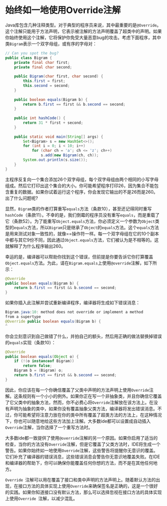 # 始终如一地使用Override注解

Java库包含几种注释类型。对于典型的程序员来说，其中最重要的是`@Override`。这个注解只能用于方法声明，它表示被注解的方法声明覆盖了超类中的声明。如果你始终使用这个注解，它将保护你免受大量恶意bug的攻击。考虑下面程序，其中类`Bigram`表示一个双字母组，或有序的字母对：

```java
// Can you spot the bug?
public class Bigram {
    private final char first;
    private final char second;
    
    public Bigram(char first, char second) {
        this.first = first;
        this.second = second;
    }
    
    public boolean equals(Bigram b) {
    	return b.first == first && b.second == second;
    }
    
    public int hashCode() {
    	return 31 * first + second;
    }
    
    public static void main(String[] args) {
        Set<Bigram> s = new HashSet<>();
        for (int i = 0; i < 10; i++)
        	for (char ch = 'a'; ch <= 'z'; ch++)
        		s.add(new Bigram(ch, ch));
        System.out.println(s.size());
    }
}
```

主程序反复向一个集合添加26个双字母组，每个双字母组由两个相同的小写字母组成。然后它打印出这个集合的大小。你可能希望程序打印26，因为集合不能包含重复的数据。如果你试着运行这个程序，你会发现它输出的不是26而是260。出了什么问题呢?

显然，`Bigram`类的作者打算重写`equals`方法（条款10），甚至还记得同时重写`hashCode`（条款11）。不幸的是，我们倒霉的程序员没有重写`equals`，而是重载了它（条款52）。为了能重写`Object.equals`方法，你必须定义一个参数为`Object`类型的`equals`方法，所以`Bigram`只是继承了`Object`的`equals`方法。这个`equals`方法是用来测试对象一致性的，就像==操作符一样。每一个双字母组在它的10个副本中都与其它9份不同，因此通过`Object.equals`方法，它们被认为是不相等的。这就解释了为什么程序输出260。

幸运的是，编译器可以帮助你找到这个错误，但前提是你要告诉它你打算覆盖`Object.equals`方法。为此，请在`Bigram.equals`上使用`@override`注解，如下所示：

```java
@Override
public boolean equals(Bigram b) {
	return b.first == first && b.second == second;
}
```

如果你插入此注解并尝试重新编译程序，编译器将生成如下错误消息：

```java
Bigram.java:10: method does not override or implement a method
from a supertype
@Override public boolean equals(Bigram b) {
^
```

你会立刻意识到自己做错了什么，并拍自己的额头，然后用正确的做法替换掉错误的`equals`实现（条款10）：

```java
@Override
public boolean equals(Object o) {
    if (!(o instanceof Bigram))
    	return false;
    Bigram b = (Bigram) o;
    return b.first == first && b.second == second;
}
```

因此，你应该在每一个你确信覆盖了父类中声明的方法声明上使用`Override`注解。这条规则有一个小小的例外。如果你正在写一个非抽象类，并且你确信它覆盖了它父类中的抽象方法，然而，你不必费心将`Override`注解放在该方法上。在没有声明为抽象的类中，如果你没有覆盖抽象父类方法，编译器将发出错误消息。不过，你可能希望将注意力放在你的类中所有覆盖了超类方法的方法上，在这种情况下，你也可以随意地给这些方法加上注解。大多数ide都可以设置成自动插入`Override`注解，当你选择了一个重写方法时。

大多数ide都一致提供了使用`@override`注解的另一个原因。如果你启用了适当的检查，当你的方法没有`Override`注解，但是它覆盖了父类方法时，IDE将生成一个警告。如果你始终如一地使用`Override`注解，这些警告将提醒你无意识的覆盖。它们补充了编译器的错误消息，这些错误消息会警告你无意识地覆盖失败。在IDE和编译器的帮助下，你可以确保你能覆盖任何你想的方法，而不是在其他任何地方。

`Override `注解可以用在覆盖了接口和类中声明的方法声明上。随着默认方法的出现，在接口方法的具体实现上使用`Override`来确保签名是正确的，这是一个很好的实践。如果你知道接口没有默认方法，那么可以选择忽视在接口方法的具体实现上使用`Override `注解，以减少混乱。